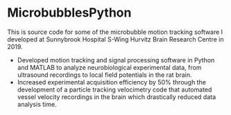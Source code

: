# MicrobubblesPython

This is source code for some of the microbubble motion tracking software I developed at Sunnybrook Hospital S-Wing Hurvitz Brain Research Centre in 2019. 

- Developed motion tracking and signal processing software in Python and MATLAB to analyze neurobiological
experimental data, from ultrasound recordings to local field potentials in the rat brain.
- Increased experimental acquisition efficiency by 50% through the development of a particle tracking velocimetry code
that automated vessel velocity recordings in the brain which drastically reduced data analysis time.
